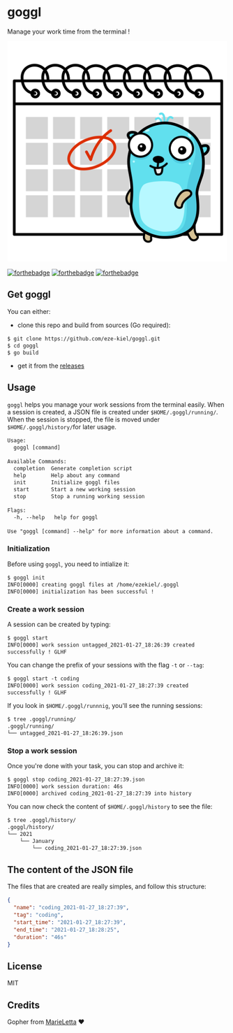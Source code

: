 # goggl

Manage your work time from the terminal !

![gopher](./assets/golendar.png)

[![forthebadge](https://forthebadge.com/images/badges/you-didnt-ask-for-this.svg)](https://forthebadge.com)
[![forthebadge](https://forthebadge.com/images/badges/0-percent-optimized.svg)](https://forthebadge.com)
[![forthebadge](https://forthebadge.com/images/badges/kinda-sfw.svg)](https://forthebadge.com)

## Get goggl

You can either:

* clone this repo and build from sources (Go required):

```
$ git clone https://github.com/eze-kiel/goggl.git
$ cd goggl
$ go build
```

* get it from the [releases](https://github.com/eze-kiel/goggl/releases)

## Usage

`goggl` helps you manage your work sessions from the terminal easily.
When a session is created, a JSON file is created under `$HOME/.goggl/running/`.
When the session is stopped, the file is moved under `$HOME/.goggl/history/`for later
usage.

```
Usage:
  goggl [command]

Available Commands:
  completion  Generate completion script
  help        Help about any command
  init        Initialize goggl files
  start       Start a new working session
  stop        Stop a running working session

Flags:
  -h, --help   help for goggl

Use "goggl [command] --help" for more information about a command.
```

### Initialization

Before using `goggl`, you need to intialize it:

```
$ goggl init
INFO[0000] creating goggl files at /home/ezekiel/.goggl 
INFO[0000] initialization has been successful !
```

### Create a work session

A session can be created by typing:

```
$ goggl start
INFO[0000] work session untagged_2021-01-27_18:26:39 created successfully ! GLHF
```

You can change the prefix of your sessions with the flag `-t` or `--tag`:

```
$ goggl start -t coding
INFO[0000] work session coding_2021-01-27_18:27:39 created successfully ! GLHF
```

If you look in `$HOME/.goggl/runnnig`, you'll see the running sessions:

```
$ tree .goggl/running/
.goggl/running/
└── untagged_2021-01-27_18:26:39.json
```

### Stop a work session

Once you're done with your task, you can stop and archive it:

```
$ goggl stop coding_2021-01-27_18:27:39.json 
INFO[0000] work session duration: 46s                   
INFO[0000] archived coding_2021-01-27_18:27:39 into history
```

You can now check the content of `$HOME/.goggl/history` to see the file:

```
$ tree .goggl/history/
.goggl/history/
└── 2021
    └── January
        └── coding_2021-01-27_18:27:39.json
```

## The content of the JSON file

The files that are created are really simples, and follow this structure:

```json
{
  "name": "coding_2021-01-27_18:27:39",
  "tag": "coding",
  "start_time": "2021-01-27_18:27:39",
  "end_time": "2021-01-27_18:28:25",
  "duration": "46s"
}
```

## License

MIT

## Credits

Gopher from [MarieLetta](https://github.com/MariaLetta/free-gophers-pack) :heart: